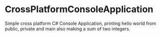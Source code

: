 # CrossPlatformConsoleApplication
Simple cross platform C# Console Application, printing hello world from public, private and main also making a sum of two integers. 


